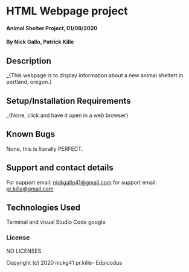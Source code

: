 # HTML Webpage project 

#### Animal Shelter Project, 01/08/2020

#### By Nick Gallo, Patrick Kille

## Description

_{This webpage is to display information about a new animal sheltert in portland, oregon.}

## Setup/Installation Requirements
 
_{None, click and have it open in a web browser}

## Known Bugs

None, this is literally PERFECT.

## Support and contact details

For support email: nickgallo41@gmail.com
for support email: pr.kille@gmail.com

## Technologies Used

Terminal
and
visual Studio Code
google 

### License

NO LICENSES 

Copyright (c) 2020 nickg41 pr.kille- Edpicodus